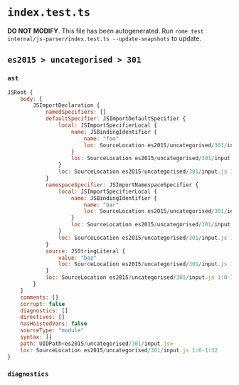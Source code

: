 # `index.test.ts`

**DO NOT MODIFY**. This file has been autogenerated. Run `rome test internal/js-parser/index.test.ts --update-snapshots` to update.

## `es2015 > uncategorised > 301`

### `ast`

```javascript
JSRoot {
	body: [
		JSImportDeclaration {
			namedSpecifiers: []
			defaultSpecifier: JSImportDefaultSpecifier {
				local: JSImportSpecifierLocal {
					name: JSBindingIdentifier {
						name: "foo"
						loc: SourceLocation es2015/uncategorised/301/input.js 1:7-1:10 (foo)
					}
					loc: SourceLocation es2015/uncategorised/301/input.js 1:7-1:10
				}
				loc: SourceLocation es2015/uncategorised/301/input.js 1:0-1:10
			}
			namespaceSpecifier: JSImportNamespaceSpecifier {
				local: JSImportSpecifierLocal {
					name: JSBindingIdentifier {
						name: "bar"
						loc: SourceLocation es2015/uncategorised/301/input.js 1:17-1:20 (bar)
					}
					loc: SourceLocation es2015/uncategorised/301/input.js 1:17-1:20
				}
				loc: SourceLocation es2015/uncategorised/301/input.js 1:0-1:20
			}
			source: JSStringLiteral {
				value: "baz"
				loc: SourceLocation es2015/uncategorised/301/input.js 1:26-1:31
			}
			loc: SourceLocation es2015/uncategorised/301/input.js 1:0-1:32
		}
	]
	comments: []
	corrupt: false
	diagnostics: []
	directives: []
	hasHoistedVars: false
	sourceType: "module"
	syntax: []
	path: UIDPath<es2015/uncategorised/301/input.js>
	loc: SourceLocation es2015/uncategorised/301/input.js 1:0-1:32
}
```

### `diagnostics`

```

```

